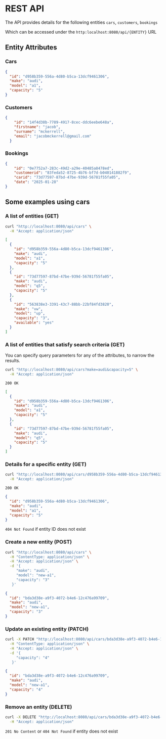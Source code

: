 # REST API

The API provides details for the following entities
`cars`, `customers`, `bookings`

Which can be accessed under the `http:localhost:8080/api/{ENTITY}` URL
## Entity Attributes
### Cars
```json
{
  "id": "d958b359-556a-4d80-b5ca-13dcf9461306",
  "make": "audi",
  "model": "a1",
  "capacity": "5"
}
```
### Customers
```json
{
    "id": "14f4d38b-7789-4917-8cec-ddc6eebe648a",
    "firstname": "jacob",
    "surname": "mckerrell",
    "email": "jacobmckerrell@gmail.com"
  }
```

### Bookings
```json
{
    "id": "0e7752a7-283c-49d2-a29e-40485a8478ed",
    "customerid": "83feda52-8725-4b76-bf7d-b040141882f9",
    "carid": "73d77597-87bd-47be-939d-56781f55fa05",
    "date": "2025-01-28"
}
```

## Some examples using cars
### A list of entities (GET)
```sh
curl "http://localhost:8080/api/cars" \
  -H "Accept: application/json"
```
```json
[
  {
    "id": "d958b359-556a-4d80-b5ca-13dcf9461306",
    "make": "audi",
    "model": "a1",
    "capacity": "5"
  },
  {
    "id": "73d77597-87bd-47be-939d-56781f55fa05",
    "make": "audi",
    "model": "q5",
    "capacity": "5"
  },
  {
    "id": "563838e3-3391-43c7-88bb-22bf84fd3820",
    "make": "vw",
    "model": "up",
    "capacity": "3",
    "available": "yes"
  }
]
```
### A list of entities that satisfy search criteria (GET)

You can specify query parameters for any of the attributes, to narrow the results.
```sh
curl "http://localhost:8080/api/cars?make=audi&capacity=5" \
  -H "Accept: application/json"
```
`200 OK`
```json
[
  {
    "id": "d958b359-556a-4d80-b5ca-13dcf9461306",
    "make": "audi",
    "model": "a1",
    "capacity": "5"
  },
  {
    "id": "73d77597-87bd-47be-939d-56781f55fa05",
    "make": "audi",
    "model": "q5",
    "capacity": "5"
  }
]
```

### Details for a specific entity (GET)
```sh
curl "http://localhost:8080/api/cars/d958b359-556a-4d80-b5ca-13dcf9461306" \
  -H "Accept: application/json"
```
`200 OK`
```json
{
  "id": "d958b359-556a-4d80-b5ca-13dcf9461306",
  "make": "audi",
  "model": "a1",
  "capacity": "5"
}
```
`404 Not Found` if entity ID does not exist

### Create a new entity (POST)
```sh
curl "http://localhost:8080/api/cars" \
  -H "ContentType: application/json" \
  -H "Accept: application/json" \
  -d '{
     "make": "audi",
     "model": "new-a1",
     "capacity": "3"
   }'
```
```json
{
  "id": "bda3d38e-a9f3-4072-b4e6-12c476a99709",
  "make": "audi",
  "model": "new-a1",
  "capacity": "3"
}
```
### Update an existing entity (PATCH)
```sh
curl -X PATCH "http://localhost:8080/api/cars/bda3d38e-a9f3-4072-b4e6-12c476a99709" \
  -H "ContentType: application/json" \
  -H "Accept: application/json" \
  -d '{
     "capacity": "4"
   }'
```
```json
{
  "id": "bda3d38e-a9f3-4072-b4e6-12c476a99709",
  "make": "audi",
  "model": "new-a1",
  "capacity": "4"
}
```

### Remove an entity (DELETE)
```sh
curl -X DELETE "http://localhost:8080/api/cars/bda3d38e-a9f3-4072-b4e6-12c476a99709" \
  -H "Accept: application/json"
```
`201 No Content`
or `404 Not Found` if entity does not exist
